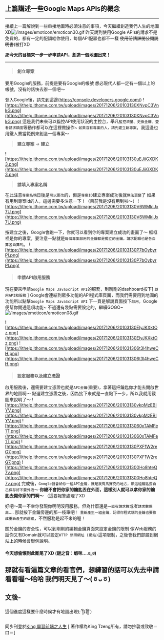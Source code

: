 ## 上篇講述一些Google Maps APIs的概念
---

接續上一篇解說到一些串接地圖時必須注意的事項，今天繼續創造我們人生的地圖XD![/images/emoticon/emoticon30.gif](/images/emoticon/emoticon30.gif)
昨天說到使用Google APIs的請求不是免費的，都有一定的配額給你使用，每個API配額也都不一樣
~~使用前請詳閱公開說明書~~(被打XD

**那今天的目標來一步一步申請API，創造一個地圖出來！**

---

> #### 創立專案

要用Google的服務，前提是要有Google的帳號
想必現代人都一定有一個以上的帳號，沒有的話快去辦一個吧～

登入Google後，請先到這邊(https://console.developers.google.com/)
![https://ithelp.ithome.com.tw/upload/images/20171206/20103130XNvpC3VnkG.png](https://ithelp.ithome.com.tw/upload/images/20171206/20103130XNvpC3VnkG.png)
這是我們未來可以監控API使用狀況的主控台，舉凡`監控流量、更換金鑰、查看請求額度`等動作都可以在這裡做操作~
`如果沒有專案的人，請先建立新專案`，我這邊也用鐵人賽當範例來創造一個專案～

> **建立專案** -> **建立**

![https://ithelp.ithome.com.tw/upload/images/20171206/20103130uEJiiGXDK3.png](https://ithelp.ithome.com.tw/upload/images/20171206/20103130uEJiiGXDK3.png)

> **請填入專案名稱**

在此注意`專案名稱`日後是`可以更改`的，但是`專案ID`建立專案成功後就`無法更變`了
如果有用到專案id的人，這邊需要多注意一下！（目前我是沒有用到啦～）
![https://ithelp.ithome.com.tw/upload/images/20171206/20103130V6WMkIJx7U.png](https://ithelp.ithome.com.tw/upload/images/20171206/20103130V6WMkIJx7U.png)

按建立之後，Google會跑一下，你就可以看到你的專案建立成功的畫面了～
框框裡是你的專案，要注意一點就是`每個專案啟用的金鑰都是獨立的金鑰，請求配額也是各自算各自算的`。
![https://ithelp.ithome.com.tw/upload/images/20171206/20103130P7bOybyrPl.png](https://ithelp.ithome.com.tw/upload/images/20171206/20103130P7bOybyrPl.png)

> #### 申請API啟用服務

現在要來申請`Google Maps JavaScript API`的服務，到剛剛的dashboard按下[ `啟用API和服務` ]
Google會連結到眾多功能的API程式庫頁面，而我們需要用到地圖的功能所以點擊`Google Maps JavaScript API`
下一頁是解說頁面按下`啟用`，Google便幫你開通這項功能~
不過還有幾點需要設定的，繼續GOGO~![/images/emoticon/emoticon08.gif](/images/emoticon/emoticon08.gif)

![https://ithelp.ithome.com.tw/upload/images/20171206/20103130ElyJKXktOz.png](https://ithelp.ithome.com.tw/upload/images/20171206/20103130ElyJKXktOz.png)
![https://ithelp.ithome.com.tw/upload/images/20171206/201031306t3l4hweCH.png](https://ithelp.ithome.com.tw/upload/images/20171206/201031306t3l4hweCH.png)

> #### 設定服務以及建立憑證

啟用服務後，還需要建立憑證也就是`API金鑰`(重要)，拿著這把鑰匙你才能去開啟世界的地圖啊～
點選建立憑證之後，因為接下來就是一直點下一步，所以我就用截圖來說明了～
![https://ithelp.ithome.com.tw/upload/images/20171206/20103130vkpMzEBIYV.png](https://ithelp.ithome.com.tw/upload/images/20171206/20103130vkpMzEBIYV.png)
![https://ithelp.ithome.com.tw/upload/images/20171206/2010313060xTAMFe1T.png](https://ithelp.ithome.com.tw/upload/images/20171206/2010313060xTAMFe1T.png)
![https://ithelp.ithome.com.tw/upload/images/20171206/20103130PXF1W2reG7.png](https://ithelp.ithome.com.tw/upload/images/20171206/20103130PXF1W2reG7.png)
![https://ithelp.ithome.com.tw/upload/images/20171206/201031300Ho8hteQ7v.png](https://ithelp.ithome.com.tw/upload/images/20171206/201031300Ho8hteQ7v.png)
完成後，`Google就會給你一組API金鑰，就是我有馬賽克的地方，那這組鑰匙要自己保存好不要外洩`～
**你總不會把你家的鑰匙丟在外面，這樣別人就可以拿你家的鑰匙去開你家的門啊～**
（這要報警處理了XD

好吧～萬一不幸你發現你明明沒用服務，但為什麼還是`一直有請求數`或者`請求數爆高`....
那就按下金鑰旁邊的那一枝筆吧！
`重新產生一組金鑰，記得你程式端的金鑰也要換成重新產生的這組`，不然服務是起不來的喔！

關於金鑰的安全性，可以到剛剛的編輯金鑰頁面來設定金鑰的限制
像Web服務的話你又有Domain就可以設定`HTTP 參照網址 (網站)`這項限制，之後會我們部屬到網站上的時候會舉例說明。

#### 今天想偷懶到此斷尾了XD (謎之音：蝦咪....ಠ_ಠ)

那就有看這篇文章的看官們，想練習的話可以先去申請看看喔～哈哈
我們明天見了～(ㆆᴗㆆ)
---
## 文後-

這個進度這樣要什麼時候才有地圖出現(;´༎ຶД༎ຶ`)

同步刊登於[King 學習前端之人生](https://kingweblife.blogspot.com/)
[ 著作權為King Tzeng所有，請勿抄襲或致敬＝口＝]
